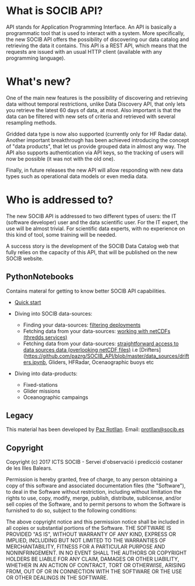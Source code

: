 # What is SOCIB API?

API stands for Application Programming Interface. An API is basically a programmatic tool that is used to interact with a system. More specifically, the new SOCIB API offers the possibility of discovering our data catalog and retrieving the data it contains. This API is a REST API, which means that the requests are issued with an usual HTTP client (available with any programming language). 

# What's new?

One of the main new features is the possibility of discovering and retrieving data without temporal restrictions, unlike Data Discovery API, that only lets you retrieve the latest 60 days of data, at most. Also important is that the data can be filtered with new sets of criteria and retrieved with several resampling methods. 

Gridded data type is now also supported (currently only for HF Radar data). Another important breakthrough has been achieved introducing the concept of "data products", that let us provide grouped data in almost any way. The API also supports authentication via API keys, so the tracking of users will now be possible (it was not with the old one). 

Finally, in future releases the new API will allow responding with new data types such as operational data models or even media data.

# Who is addressed to?

The new SOCIB API is addressed to two different types of users: the IT (software developer) user and the data scientific user. For the IT expert, the use will be almost trivial. For  scientific data experts, with no experience on this kind of tool, some training will be needed. 

A success story is the development of the SOCIB Data Catalog web that fully relies on the capacity of this API, that will be published on the new SOCIB website.

## PythonNotebooks
Contains materal for getting to know better SOCIB API capabilities.

* [Quick start](https://github.com/pazrg/SOCIB_API/blob/master/tips/quick_start.ipynb) 

* Diving into SOCIB data-sources:
	- Finding your data-sources: [filtering deployments](https://github.com/pazrg/SOCIB_API/blob/master/data_sources/finding_your_data_source.ipynb)
	- Fetching data from your data-sources: [working with netCDFs (thredds services)](https://github.com/pazrg/SOCIB_API/blob/master/data_sources/working_with_data_sources_netcdfs.ipynb)
	- Fetching data from your data-sources: [straightforward access to data sources data (overlooking netCDF files)](https://github.com/pazrg/SOCIB_API/blob/master/data_sources/straightforward_data_access_for_data_sources.ipynb)
		i.e [Drifters](https://github.com/pazrg/SOCIB_API/blob/master/data_sources/drifters.ipynb, Gliders, HFRadar, Ocenaographic buoys etc
 
* Diving into data-products:
	- Fixed-stations
	- Glider missions
	- Oceanographic campaings

## Legacy
This material has been developed by [Paz Rotllan](https://github.com/pazrg). Email: protllan@socib.es

## Copyright
Copyright (c) 2017 ICTS SOCIB - Servei d'observació i predicció costaner de les Illes Balears.

Permission is hereby granted, free of charge, to any person obtaining a copy
of this software and associated documentation files (the "Software"), to deal
in the Software without restriction, including without limitation the rights
to use, copy, modify, merge, publish, distribute, sublicense, and/or sell
copies of the Software, and to permit persons to whom the Software is
furnished to do so, subject to the following conditions:

The above copyright notice and this permission notice shall be included in
all copies or substantial portions of the Software.
THE SOFTWARE IS PROVIDED "AS IS", WITHOUT WARRANTY OF ANY KIND, EXPRESS OR
IMPLIED, INCLUDING BUT NOT LIMITED TO THE WARRANTIES OF MERCHANTABILITY,
FITNESS FOR A PARTICULAR PURPOSE AND NONINFRINGEMENT. IN NO EVENT SHALL THE
AUTHORS OR COPYRIGHT HOLDERS BE LIABLE FOR ANY CLAIM, DAMAGES OR OTHER
LIABILITY, WHETHER IN AN ACTION OF CONTRACT, TORT OR OTHERWISE, ARISING FROM,
OUT OF OR IN CONNECTION WITH THE SOFTWARE OR THE USE OR OTHER DEALINGS IN
THE SOFTWARE.
